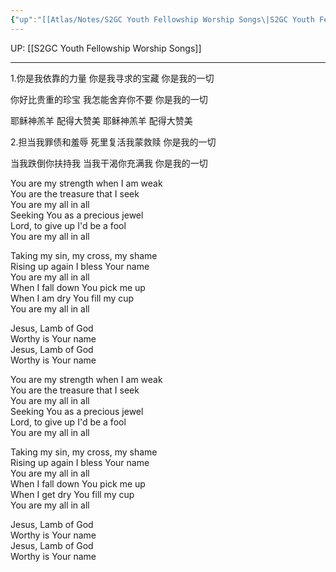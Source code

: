 ```yaml
---
{"up":"[[Atlas/Notes/S2GC Youth Fellowship Worship Songs\|S2GC Youth Fellowship Worship Songs]]","dg-publish":true,"permalink":"/atlas/notes/yf-hymn-song-152/","dgPassFrontmatter":true}
---
```


UP: [[S2GC Youth Fellowship Worship Songs]]

---

1.你是我依靠的力量
你是我寻求的宝藏
你是我的一切

你好比贵重的珍宝
我怎能舍弃你不要
你是我的一切

耶稣神羔羊
配得大赞美
耶稣神羔羊
配得大赞美

2.担当我罪债和羞辱
死里复活我蒙救赎
你是我的一切

当我跌倒你扶持我
当我干渴你充满我
你是我的一切

You are my strength when I am weak  
You are the treasure that I seek  
You are my all in all  
Seeking You as a precious jewel  
Lord, to give up I'd be a fool  
You are my all in all

Taking my sin, my cross, my shame  
Rising up again I bless Your name  
You are my all in all  
When I fall down You pick me up  
When I am dry You fill my cup  
You are my all in all

Jesus, Lamb of God  
Worthy is Your name  
Jesus, Lamb of God  
Worthy is Your name

You are my strength when I am weak  
You are the treasure that I seek  
You are my all in all  
Seeking You as a precious jewel  
Lord, to give up I'd be a fool  
You are my all in all

Taking my sin, my cross, my shame  
Rising up again I bless Your name  
You are my all in all  
When I fall down You pick me up  
When I get dry You fill my cup  
You are my all in all

Jesus, Lamb of God  
Worthy is Your name  
Jesus, Lamb of God  
Worthy is Your name

